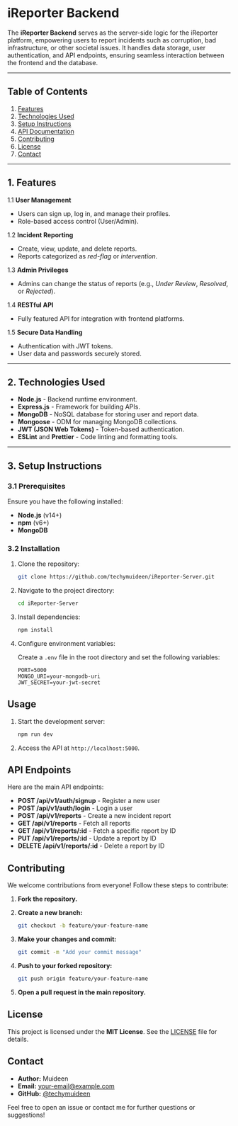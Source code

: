 # **iReporter Backend**

The **iReporter Backend** serves as the server-side logic for the iReporter platform, empowering users to report incidents such as corruption, bad infrastructure, or other societal issues. It handles data storage, user authentication, and API endpoints, ensuring seamless interaction between the frontend and the database.

---

## **Table of Contents**

1. [Features](#1-features)  
2. [Technologies Used](#2-technologies-used)  
3. [Setup Instructions](#3-setup-instructions)  
4. [API Documentation](#4-api-documentation)  
5. [Contributing](#5-contributing)  
6. [License](#6-license)  
7. [Contact](#7-contact)

---

## **1. Features**

1.1 **User Management**  
- Users can sign up, log in, and manage their profiles.  
- Role-based access control (User/Admin).  

1.2 **Incident Reporting**  
- Create, view, update, and delete reports.  
- Reports categorized as *red-flag* or *intervention*.  

1.3 **Admin Privileges**  
- Admins can change the status of reports (e.g., *Under Review*, *Resolved*, or *Rejected*).  

1.4 **RESTful API**  
- Fully featured API for integration with frontend platforms.  

1.5 **Secure Data Handling**  
- Authentication with JWT tokens.  
- User data and passwords securely stored.  

---

## **2. Technologies Used**

- **Node.js** - Backend runtime environment.  
- **Express.js** - Framework for building APIs.  
- **MongoDB** - NoSQL database for storing user and report data.  
- **Mongoose** - ODM for managing MongoDB collections.  
- **JWT (JSON Web Tokens)** - Token-based authentication.  
- **ESLint** and **Prettier** - Code linting and formatting tools.

---

## **3. Setup Instructions**

### **3.1 Prerequisites**

Ensure you have the following installed:
- **Node.js** (v14+)  
- **npm** (v6+)  
- **MongoDB**  

### **3.2 Installation**


1. Clone the repository:

   ```bash
   git clone https://github.com/techymuideen/iReporter-Server.git
   ```

2. Navigate to the project directory:

   ```bash
   cd iReporter-Server
   ```

3. Install dependencies:

   ```bash
   npm install
   ```

4. Configure environment variables:

   Create a `.env` file in the root directory and set the following variables:

   ```plaintext
   PORT=5000
   MONGO_URI=your-mongodb-uri
   JWT_SECRET=your-jwt-secret
   ```

## Usage

1. Start the development server:

   ```bash
   npm run dev
   ```

2. Access the API at `http://localhost:5000`.

## API Endpoints

Here are the main API endpoints:

- **POST /api/v1/auth/signup** - Register a new user
- **POST /api/v1/auth/login** - Login a user
- **POST /api/v1/reports** - Create a new incident report
- **GET /api/v1/reports** - Fetch all reports
- **GET /api/v1/reports/:id** - Fetch a specific report by ID
- **PUT /api/v1/reports/:id** - Update a report by ID
- **DELETE /api/v1/reports/:id** - Delete a report by ID

## Contributing

We welcome contributions from everyone! Follow these steps to contribute:

1. **Fork the repository.**

2. **Create a new branch:**
   ```bash
   git checkout -b feature/your-feature-name
   ```

3. **Make your changes and commit:**
   ```bash
   git commit -m "Add your commit message"
   ```

4. **Push to your forked repository:**
   ```bash
   git push origin feature/your-feature-name
   ```

5. **Open a pull request in the main repository.**

## License

This project is licensed under the **MIT License**. See the [LICENSE](LICENSE) file for details.

## Contact

- **Author:** Muideen  
- **Email:** your-email@example.com  
- **GitHub:** [@techymuideen](https://github.com/techymuideen)  

Feel free to open an issue or contact me for further questions or suggestions!